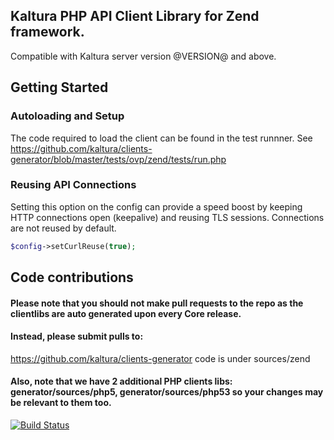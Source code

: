 ## Kaltura PHP API Client Library for Zend framework.
Compatible with Kaltura server version @VERSION@ and above.

## Getting Started

### Autoloading and Setup
The code required to load the client can be found in the test runnner.
See https://github.com/kaltura/clients-generator/blob/master/tests/ovp/zend/tests/run.php

### Reusing API Connections
Setting this option on the config can provide a speed boost by keeping HTTP connections open (keepalive) and reusing TLS sessions. Connections are not reused by default.
```php
$config->setCurlReuse(true);
```

## Code contributions

#### Please note that you should not make pull requests to the repo as the clientlibs are auto generated upon every Core release.
#### Instead, please submit pulls to:

https://github.com/kaltura/clients-generator
code is under sources/zend

#### Also, note that we have 2 additional PHP clients libs: generator/sources/php5, generator/sources/php53 so your changes may be relevant to them too.

[![Build Status](https://travis-ci.org/kaltura/KalturaGeneratedAPIClientsZF.svg?branch=master)](https://travis-ci.org/kaltura/KalturaGeneratedAPIClientsZF)